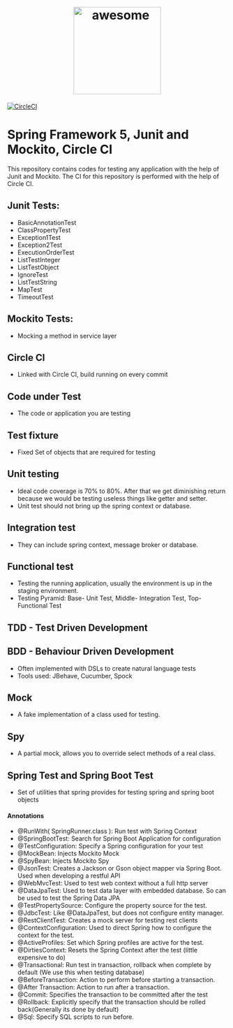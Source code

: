 <h1 align="center">
	<br>
	<img width="200" src="https://cdn.rawgit.com/sindresorhus/awesome/master/media/logo.svg" alt="awesome">
	<br>
</h1>

[![CircleCI](https://circleci.com/gh/springframeworkguru/spring5-mvc-rest.svg?style=svg)](https://circleci.com/gh/springframeworkguru/spring5-mvc-rest)
# Spring Framework 5, Junit and Mockito, Circle CI
  This repository contains codes for testing any application with the help of Junit and Mockito. The CI for this 
  repository is performed with the help of Circle CI.
  
## Junit Tests:
* BasicAnnotationTest
* ClassPropertyTest
* Exception1Test
* Exception2Test
* ExecutionOrderTest
* ListTestInteger
* ListTestObject
* IgnoreTest
* ListTestString
* MapTest
* TimeoutTest

## Mockito Tests:
* Mocking a method in service layer

## Circle CI
* Linked with Circle CI, build running on every commit

## Code under Test
* The code or application you are testing

## Test fixture
* Fixed Set of objects that are required for testing

## Unit testing
* Ideal code coverage is 70% to 80%. After that we get diminishing return because we would be testing useless things 
  like getter and setter.
* Unit test should not bring up the spring context or database.

## Integration test
* They can include spring context, message broker or database.

## Functional test
* Testing the running application, usually the environment is up in the staging environment.
* Testing Pyramid: Base- Unit Test, Middle- Integration Test, Top- Functional Test

## TDD - Test Driven Development

## BDD - Behaviour Driven Development  
* Often implemented with DSLs to create natural language tests
* Tools used: JBehave, Cucumber, Spock

## Mock
* A fake implementation of a class used for testing.

## Spy
* A partial mock, allows you to override select methods of a real class.

## Spring Test and Spring Boot Test
* Set of utilities that spring provides for testing spring and spring boot objects
#### Annotations
* @RunWith( SpringRunner.class ): Run test with Spring Context
* @SpringBootTest: Search for Spring Boot Application for configuration
* @TestConfiguration: Specify a Spring configuration for your test
* @MockBean: Injects Mockito Mock
* @SpyBean: Injects Mockito Spy
* @JsonTest: Creates a Jackson or Gson object mapper via Spring Boot. Used when developing a restful API
* @WebMvcTest: Used to test web context without a full http server
* @DataJpaTest: Used to test data layer with embedded database. So can be used to test the Spring Data JPA
* @TestPropertySource: Configure the property source for the test.
* @JdbcTest: Like @DataJpaTest, but does not configure entity manager.
* @RestClientTest: Creates a mock server for testing rest clients
* @ContextConfiguration: Used to direct Spring how to configure the context for the test.
* @ActiveProfiles: Set which Spring profiles are active for the test.
* @DirtiesContext: Resets the Spring Context after the test (little expensive to do)
* @Transactional: Run test in transaction, rollback when complete by default (We use this when testing database)
* @BeforeTransaction: Action to perform before starting a transaction.
* @After Transaction: Action to run after a transaction.
* @Commit: Specifies the transaction to be committed after the test
* @Rollback: Explicitly specify that the transaction should be rolled back(Generally its done by default)
* @Sql: Specify SQL scripts to run before.

